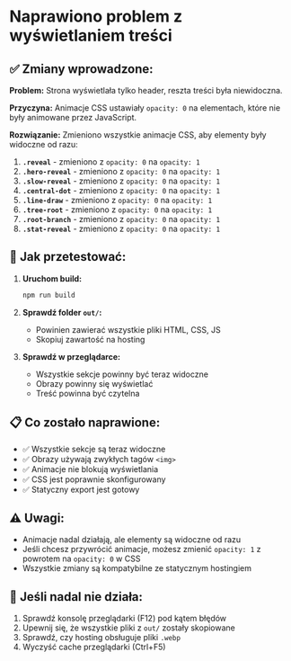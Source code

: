 # Naprawiono problem z wyświetlaniem treści

## ✅ Zmiany wprowadzone:

**Problem:** Strona wyświetlała tylko header, reszta treści była niewidoczna.

**Przyczyna:** Animacje CSS ustawiały `opacity: 0` na elementach, które nie były animowane przez JavaScript.

**Rozwiązanie:** Zmieniono wszystkie animacje CSS, aby elementy były widoczne od razu:

1. **`.reveal`** - zmieniono z `opacity: 0` na `opacity: 1`
2. **`.hero-reveal`** - zmieniono z `opacity: 0` na `opacity: 1`
3. **`.slow-reveal`** - zmieniono z `opacity: 0` na `opacity: 1`
4. **`.central-dot`** - zmieniono z `opacity: 0` na `opacity: 1`
5. **`.line-draw`** - zmieniono z `opacity: 0` na `opacity: 1`
6. **`.tree-root`** - zmieniono z `opacity: 0` na `opacity: 1`
7. **`.root-branch`** - zmieniono z `opacity: 0` na `opacity: 1`
8. **`.stat-reveal`** - zmieniono z `opacity: 0` na `opacity: 1`

## 🚀 Jak przetestować:

1. **Uruchom build:**
   ```bash
   npm run build
   ```

2. **Sprawdź folder `out/`:**
   - Powinien zawierać wszystkie pliki HTML, CSS, JS
   - Skopiuj zawartość na hosting

3. **Sprawdź w przeglądarce:**
   - Wszystkie sekcje powinny być teraz widoczne
   - Obrazy powinny się wyświetlać
   - Treść powinna być czytelna

## 📋 Co zostało naprawione:

- ✅ Wszystkie sekcje są teraz widoczne
- ✅ Obrazy używają zwykłych tagów `<img>`
- ✅ Animacje nie blokują wyświetlania
- ✅ CSS jest poprawnie skonfigurowany
- ✅ Statyczny export jest gotowy

## ⚠️ Uwagi:

- Animacje nadal działają, ale elementy są widoczne od razu
- Jeśli chcesz przywrócić animacje, możesz zmienić `opacity: 1` z powrotem na `opacity: 0` w CSS
- Wszystkie zmiany są kompatybilne ze statycznym hostingiem

## 🔧 Jeśli nadal nie działa:

1. Sprawdź konsolę przeglądarki (F12) pod kątem błędów
2. Upewnij się, że wszystkie pliki z `out/` zostały skopiowane
3. Sprawdź, czy hosting obsługuje pliki `.webp`
4. Wyczyść cache przeglądarki (Ctrl+F5)
